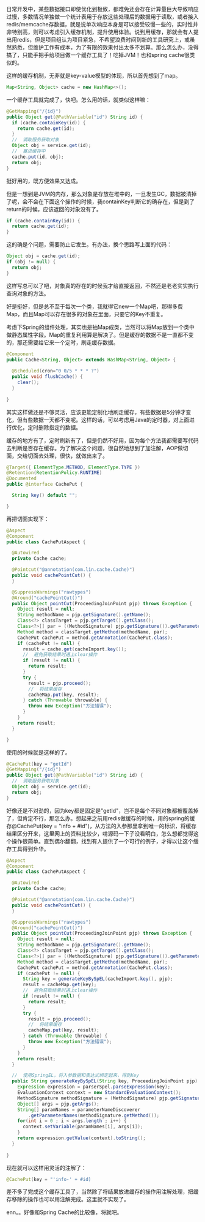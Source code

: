 日常开发中，某些数据接口即使优化到极致，都难免还会存在计算量巨大导致响应过慢，多数情况单独做一个统计表用于存放这些处理后的数据用于读取，或者接入redis/memcache存数据，就是说单次响应本身是可以接受较慢一些的，实时性并非特别高，则可以考虑引入缓存机制，提升使用体验。说到用缓存，那就会有人提出用redis，但是项目组认为项目紧急，不希望浪费时间到新的工具研究上，或虽然熟悉，但维护工作有成本，为了有限的效果付出太多不划算。那么怎么办，没得搞了，只能手把手给项目做一个缓存工具了！吃掉JVM！也和spring cache很类似的。



这样的缓存机制，无非就是key-value模型的体现，所以首先想到了map。

```java
Map<String, Object> cache = new HashMap<>();
```

一个缓存工具就完成了，快吧。怎么用的话，就类似这样嘛：

```java
@GetMapping("/{id}")
public Object get(@PathVariable("id") String id) {
  if (cache.containKey(id)) {
    return cache.get(id);
  }
  //  调取服务获取对象
  Object obj = service.get(id);
  //  塞进缓存中
  cache.put(id, obj);
  return obj;
}
```

挺好用的，既方便效果又达成。

但是一想到是JVM的内存，那么对象是存放在堆中的，一旦发生GC，数据被清掉了呢，会不会在下面这个操作的时候，我containKey判断它的确存在，但是到了return的时候，应该返回的对象没有了。

```java
if (cache.containKey(id)) {
  return cache.get(id);
}
```

这的确是个问题，需要防止它发生。有办法，换个思路写上面的代码：

```java
Object obj = cache.get(id);
if (obj != null) {
  return obj;
}
```

这样写总可以了吧，对象真的存在的时候我才给直接返回，不然还是老老实实执行查询对象的方法。



好是挺好，但是总不至于每次一个类，我就得它new一个Map吧，那得多费Map，而且Map可以存在很多的对象在里面，只要它的Key不重复。

考虑下Spring的组件处理，其实也是抽Map成类，当然可以将Map放到一个类中做静态属性字段。Map的重复利用算是解决了。但是缓存的数据不是一直都不变的，那还需要给它来一个定时，刷走缓存数据。

```java
@Component
public Cache<String, Object> extends HashMap<String, Object> {
  
  @Scheduled(cron="0 0/5 * * * ?")
  public void flushCache() {
    clear();
  }
    
}
```

其实这样做还是不够灵活，应该更能定制化地刷走缓存，有些数据是5分钟才变化，但有些数据一天都不变呢。这样的话，可以考虑用Java的定时器，对上面进行优化，定时删除指定的数据。



缓存的地方有了，定时刷新有了，但是仍然不好用，因为每个方法我都需要写代码去判断是否存在缓存。为了解决这个问题，很自然地想到了加注解，AOP做切面，交给切面去处理，很快，就做出来了。

```java
@Target({ ElementType.METHOD, ElementType.TYPE })
@Retention(RetentionPolicy.RUNTIME)
@Documented
public @interface CachePut {

  String key() default "";

}
```

再把切面实现下：

```java
@Aspect
@Component
public class CachePutAspect {

  @Autowired
  private Cache cache;

  @Pointcut("@annotation(com.lin.cache.Cache)")
  public void cachePointCut() {
  }

  @SuppressWarnings("rawtypes")
  @Around("cachePointCut()")
  public Object pointCut(ProceedingJoinPoint pjp) throws Exception {
    Object result = null;
    String methodName = pjp.getSignature().getName();
    Class<?> classTarget = pjp.getTarget().getClass();
    Class<?>[] par = ((MethodSignature) pjp.getSignature()).getParameterTypes();
    Method method = classTarget.getMethod(methodName, par);
    CachePut cachePut = method.getAnnotation(CachePut.class);
    if (cachePut != null) {
      result = cache.get(cacheImport.key());
      //  避免获取结果时遇上clear操作
      if (result != null) {
        return result;
      }
      try {
        result = pjp.proceed();
        //  将结果缓存
        cacheMap.put(key, result);
      } catch (Throwable throwable) {
        throw new Exception("方法错误");
      }
    }
    return result;
  }

}

```

使用的时候就是这样的了。

```java
@CachePut(key = "getId")
@GetMapping("/{id}")
public Object get(@PathVariable("id") String id) {
  //  调取服务获取对象
  Object obj = service.get(id);
  return obj;
}
```



好像还是不对劲的，因为key都是固定是"getId"，岂不是每个不同对象都被覆盖掉了，但肯定不行，那怎么办。想起来之前用redis做缓存的时候，用的spring的缓存@CachePut(key = "info + #id")，从方法的入参那里拿到唯一的标识，将缓存结果区分开来，这里网上的资料比较少，啃源码一下子没看明白，怎么想都觉得这个操作很简单。直到偶尔翻翻，找到有人提供了一个可行的例子，才得以让这个缓存工具得到升华。



```java
@Aspect
@Component
public class CachePutAspect {

  @Autowired
  private Cache cache;

  @Pointcut("@annotation(com.lin.cache.Cache)")
  public void cachePointCut() {
  }

  @SuppressWarnings("rawtypes")
  @Around("cachePointCut()")
  public Object pointCut(ProceedingJoinPoint pjp) throws Exception {
    Object result = null;
    String methodName = pjp.getSignature().getName();
    Class<?> classTarget = pjp.getTarget().getClass();
    Class<?>[] par = ((MethodSignature) pjp.getSignature()).getParameterTypes();
    Method method = classTarget.getMethod(methodName, par);
    CachePut cachePut = method.getAnnotation(CachePut.class);
    if (cachePut != null) {
      String key = generateKeyBySpEL(cacheImport.key(), pjp);
      result = cacheMap.get(key);
      //  避免获取结果时遇上clear操作
      if (result != null) {
        return result;
      }
      try {
        result = pjp.proceed();
        //  将结果缓存
        cacheMap.put(key, result);
      } catch (Throwable throwable) {
        throw new Exception("方法错误");
      }
    }
    return result;
  }

  //  使用SpringEL，将入参数据和表达式绑定起来，得到Key  
  public String generateKeyBySpEL(String key, ProceedingJoinPoint pjp) {
    Expression expression = parserSpel.parseExpression(key);
    EvaluationContext context = new StandardEvaluationContext();
    MethodSignature methodSignature = (MethodSignature) pjp.getSignature();
    Object[] args = pjp.getArgs();
    String[] paramNames = parameterNameDiscoverer
        .getParameterNames(methodSignature.getMethod());
    for(int i = 0 ; i < args.length ; i++) {
      context.setVariable(paramNames[i], args[i]);
    }
    return expression.getValue(context).toString();
  }
    
}
```

现在就可以这样用灵活的注解了：

```java
@CachePut(key = "'info-' + #id)
```

差不多了完成这个缓存工具了，当然除了将结果放进缓存的操作用注解处理，把缓存移除的操作也可以用注解完成。这里就不实现了。



enn。。好像和Spring Cache的比较像，将就吧。





